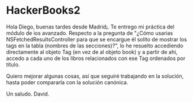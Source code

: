 # HackerBooks2

Hola Diego, buenas tardes desde Madrid¡. Te entrego mi práctica del módulo de ios avanzado. 
Respecto a la pregunta de "¿Cómo usarias NSFetchedResultsController para que se encargue él 
solito de mostrar los tags en la tabla (nombres de las secciones)?", lo he resuelto accediendo directamente
al objeto Tag (en vez de al objeto book) y a partir de ahi, accedo a cada uno de los libros relacionados 
con ese Tag ordenados por título.

Quiero mejorar algunas cosas, así que seguiré trabajando en la solución, hasta poder compararla con la
solución canónica.

Un saludo.
David.
